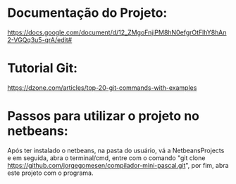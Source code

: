 # Documentação do Projeto:
https://docs.google.com/document/d/12_ZMgoFnjiPM8hN0efgrOtFlhY8hAn2-VGQq3u5-qrA/edit#



# Tutorial Git:
https://dzone.com/articles/top-20-git-commands-with-examples


# Passos para utilizar o projeto no netbeans:

Após ter instalado o netbeans, na pasta do usuário, vá a NetbeansProjects e em seguida, abra o terminal/cmd, entre com o comando "git clone https://github.com/jorgegomesen/compilador-mini-pascal.git", por fim, abra este projeto com o programa.
